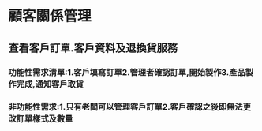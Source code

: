 # 顧客關係管理
## 查看客戶訂單.客戶資料及退換貨服務
### 功能性需求清單:1.客戶填寫訂單2.管理者確認訂單,開始製作3.產品製作完成,通知客戶取貨
### 非功能性需求:1.只有老闆可以管理客戶訂單2.客戶確認之後即無法更改訂單樣式及數量
